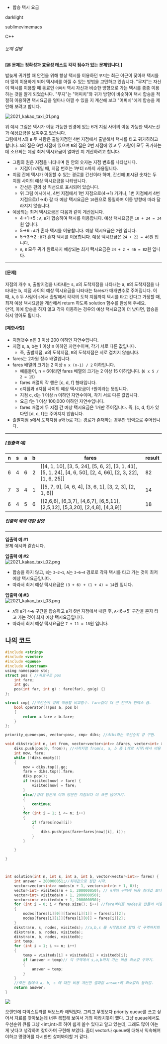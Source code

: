 - 합승 택시 요금

darklight

sublimevimemacs

C++ 

###### 문제 설명

**[본 문제는 정확성과 효율성 테스트 각각 점수가 있는 문제입니다.]**

밤늦게 귀가할 때 안전을 위해 항상 택시를 이용하던 `무지`는 최근 야근이 잦아져 택시를 더 많이 이용하게 되어 택시비를 아낄 수 있는 방법을 고민하고 있습니다. "무지"는 자신이 택시를 이용할 때 동료인 `어피치` 역시 자신과 비슷한 방향으로 가는 택시를 종종 이용하는 것을 알게 되었습니다. "무지"는 "어피치"와 귀가 방향이 비슷하여 택시 합승을 적절히 이용하면 택시요금을 얼마나 아낄 수 있을 지 계산해 보고 "어피치"에게 합승을 제안해 보려고 합니다.

![2021_kakao_taxi_01.png](https://grepp-programmers.s3.ap-northeast-2.amazonaws.com/files/production/715ff493-d1a0-44d8-9273-a785280b3f1e/2021_kakao_taxi_01.png)

위 예시 그림은 택시가 이동 가능한 반경에 있는 6개 지점 사이의 이동 가능한 택시노선과 예상요금을 보여주고 있습니다.  
그림에서 `A`와 `B` 두 사람은 출발지점인 4번 지점에서 출발해서 택시를 타고 귀가하려고 합니다. `A`의 집은 6번 지점에 있으며 `B`의 집은 2번 지점에 있고 두 사람이 모두 귀가하는 데 소요되는 예상 최저 택시요금이 얼마인 지 계산하려고 합니다.

- 그림의 원은 지점을 나타내며 원 안의 숫자는 지점 번호를 나타냅니다.
  - 지점이 n개일 때, 지점 번호는 1부터 n까지 사용됩니다.
- 지점 간에 택시가 이동할 수 있는 경로를 간선이라 하며, 간선에 표시된 숫자는 두 지점 사이의 예상 택시요금을 나타냅니다.
  - 간선은 편의 상 직선으로 표시되어 있습니다.
  - 위 그림 예시에서, 4번 지점에서 1번 지점으로(4→1) 가거나, 1번 지점에서 4번 지점으로(1→4) 갈 때 예상 택시요금은 `10`원으로 동일하며 이동 방향에 따라 달라지지 않습니다.
- 예상되는 최저 택시요금은 다음과 같이 계산됩니다.
  - 4→1→5 : `A`, `B`가 합승하여 택시를 이용합니다. 예상 택시요금은 `10 + 24 = 34`원 입니다.
  - 5→6 : `A`가 혼자 택시를 이용합니다. 예상 택시요금은 `2`원 입니다.
  - 5→3→2 : `B`가 혼자 택시를 이용합니다. 예상 택시요금은 `24 + 22 = 46`원 입니다.
  - `A`, `B` 모두 귀가 완료까지 예상되는 최저 택시요금은 `34 + 2 + 46 = 82`원 입니다.

---

#### **[문제]**

지점의 개수 n, 출발지점을 나타내는 s, `A`의 도착지점을 나타내는 a, `B`의 도착지점을 나타내는 b, 지점 사이의 예상 택시요금을 나타내는 fares가 매개변수로 주어집니다. 이때, `A`, `B` 두 사람이 s에서 출발해서 각각의 도착 지점까지 택시를 타고 간다고 가정할 때, 최저 예상 택시요금을 계산해서 return 하도록 solution 함수를 완성해 주세요.  
만약, 아예 합승을 하지 않고 각자 이동하는 경우의 예상 택시요금이 더 낮다면, 합승을 하지 않아도 됩니다.

#### **[제한사항]**

- 지점갯수 n은 3 이상 200 이하인 자연수입니다.
- 지점 s, a, b는 1 이상 n 이하인 자연수이며, 각기 서로 다른 값입니다.
  - 즉, 출발지점, `A`의 도착지점, `B`의 도착지점은 서로 겹치지 않습니다.
- fares는 2차원 정수 배열입니다.
- fares 배열의 크기는 2 이상 `n x (n-1) / 2` 이하입니다.
  - 예를들어, n = 6이라면 fares 배열의 크기는 2 이상 15 이하입니다. (`6 x 5 / 2 = 15`)
  - fares 배열의 각 행은 [c, d, f] 형태입니다.
  - c지점과 d지점 사이의 예상 택시요금이 `f`원이라는 뜻입니다.
  - 지점 c, d는 1 이상 n 이하인 자연수이며, 각기 서로 다른 값입니다.
  - 요금 f는 1 이상 100,000 이하인 자연수입니다.
  - fares 배열에 두 지점 간 예상 택시요금은 1개만 주어집니다. 즉, [c, d, f]가 있다면 [d, c, f]는 주어지지 않습니다.
- 출발지점 s에서 도착지점 a와 b로 가는 경로가 존재하는 경우만 입력으로 주어집니다.

---

##### **[입출력 예]**

| n   | s   | a   | b   | fares                                                                                                       | result |
| --- | --- | --- | --- | ----------------------------------------------------------------------------------------------------------- | ------ |
| 6   | 4   | 6   | 2   | [[4, 1, 10], [3, 5, 24], [5, 6, 2], [3, 1, 41], [5, 1, 24], [4, 6, 50], [2, 4, 66], [2, 3, 22], [1, 6, 25]] | 82     |
| 7   | 3   | 4   | 1   | [[5, 7, 9], [4, 6, 4], [3, 6, 1], [3, 2, 3], [2, 1, 6]]                                                     | 14     |
| 6   | 4   | 5   | 6   | [[2,6,6], [6,3,7], [4,6,7], [6,5,11], [2,5,12], [5,3,20], [2,4,8], [4,3,9]]                                 | 18     |

##### **입출력 예에 대한 설명**

---

**입출력 예 #1**  
문제 예시와 같습니다.

**입출력 예 #2**  
![2021_kakao_taxi_02.png](https://grepp-programmers.s3.ap-northeast-2.amazonaws.com/files/production/934fcb5a-f844-4b02-b7fa-46198123be05/2021_kakao_taxi_02.png)

- 합승을 하지 않고, `B`는 `3→2→1`, `A`는 `3→6→4` 경로로 각자 택시를 타고 가는 것이 최저 예상 택시요금입니다.
- 따라서 최저 예상 택시요금은 `(3 + 6) + (1 + 4) = 14`원 입니다.

**입출력 예 #3**  
![2021_kakao_taxi_03.png](https://grepp-programmers.s3.ap-northeast-2.amazonaws.com/files/production/179cc8ad-73d2-46c9-95e9-2363f3cb345d/2021_kakao_taxi_03.png)

- `A`와 `B`가 `4→6` 구간을 합승하고 `B`가 6번 지점에서 내린 후, `A가`6→5` 구간을 혼자 타고 가는 것이 최저 예상 택시요금입니다.
- 따라서 최저 예상 택시요금은 `7 + 11 = 18`원 입니다.

## 나의 코드

```c
#include <string>
#include <vector>
#include <queue>
#include <iostream>
using namespace std;
struct pos { //자료구조 pos
	int fare;
	int go;
	pos(int far, int g) : fare(far), go(g) {}
};

struct cmp{ //우선순위 큐에 적용할 비교함수. fare값이 더 큰 친구가 인덱스 큼.
	bool operator()(pos a, pos b)
	{
		return a.fare > b.fare;
	}
};

priority_queue<pos, vector<pos>, cmp> diks; //diks라는 우선순위 큐 구현.

void dikstra(int n, int from, vector<vector<int>> &fares, vector<int> &visited) {//n번구역에서 모든 점까지의 최소 거리 구하기.
	diks.push(pos(0, from)); //시작지점 from(s, a, b 중 1개로 시작)에서 비용 0 으로 시작.
	int now, fare;
	while (!diks.empty())
	{
		now = diks.top().go;
		fare = diks.top().fare;
		diks.pop();
		if (visited[now] > fare) {
			visited[now] = fare;
		}
		else//큐데 담은게 이미 방문한 지점보다 더 크면 넘어가기.
		{
			continue;
		}
		for (int i = 1; i <= n; i++)
		{
			if (fares[now][i])
			{
				diks.push(pos(fare+fares[now][i], i));
			}
		}

	}

}



int solution(int n, int s, int a, int b, vector<vector<int>> fares) {
	int answer = 200000051;//최대값으로 정답 시작.
	vector<vector<int>> nodes(n + 1, vector<int>(n + 1, 0));
	vector<int> visiteds(n + 1, 200000050); // n개의 구역에 비용 최대값 보다 훨씬 크게 넣기.
	vector<int> visiteda(n + 1, 200000050);
	vector<int> visitedb(n + 1, 200000050);
	for (int i = 0; i < fares.size(); i++) //fare벡터를 nodes로 만들어 비용 정리.
	{
		nodes[fares[i][0]][fares[i][1]] = fares[i][2];
		nodes[fares[i][1]][fares[i][0]] = fares[i][2];
	}
	dikstra(n, s, nodes, visiteds); //a,b,s 를 시작점으로 할때 각 구역까지의 최소 비용 구하기.
	dikstra(n, a, nodes, visiteda);
	dikstra(n, b, nodes, visitedb);
	int temp;
	for (int i = 1; i <= n; i++)
	{
		temp = visiteds[i] + visiteda[i] + visitedb[i];
		if (answer > temp)// 각 구역에서 s,a,b까지 가는 비용 최소값 구하기.
		{
			answer = temp;
		}
	}
	//모든 점에서 a, b, s 에 대한 비용 계산한 결과값 answer에 최소값이 들어감.
	return answer;
}
```

![](C++_20221103_[PG]2021%20KAKAO%20BLIND%20RECRUITMENT_합승%20택시%20요금assets/2022-11-03-23-52-18-image.png)

오랜만에 다익스트라를 써보느라 애먹었다. 그리고 무엇보다 priority queue를 쓰고 싶어서 자료를 찾아보는데 너무 복잡해 보여서 거의 따라치듯이 했다. 그냥 queue에서도 우선순위 큐를 그냥 <int,int>로 하여 쉽게 쓸수 있다고 알고 있는데, 그래도 많이 아는게 낫다고 생각하여 찾아가며 구현해 보았다. 좀더 vector나 queue에 대해서 익숙해져야하고 명령어를 다시한번 살펴봐야할 거 같다.
